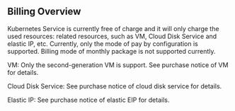 
## Billing Overview

 Kubernetes Service is currently free of charge and it will only charge the used resources: related resources, such as VM, Cloud Disk Service and elastic IP, etc. Currently, only the mode of pay by configuration is supported. Billing mode of monthly package is not supported currently.

VM: Only the second-generation VM is support. See purchase notice of VM for details.

Cloud Disk Service: See purchase notice of cloud disk service for details.

Elastic IP: See purchase notice of elastic EIP for details.
